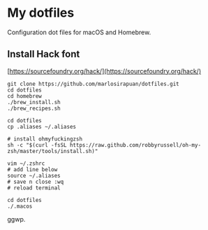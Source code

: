 # My dotfiles
Configuration dot files for macOS and Homebrew.

## Install Hack font
[https://sourcefoundry.org/hack/](https://sourcefoundry.org/hack/)

```
git clone https://github.com/marlosirapuan/dotfiles.git
cd dotfiles
cd homebrew
./brew_install.sh
./brew_recipes.sh

cd dotfiles
cp .aliases ~/.aliases

# install ohmyfuckingzsh
sh -c "$(curl -fsSL https://raw.github.com/robbyrussell/oh-my-zsh/master/tools/install.sh)"

vim ~/.zshrc
# add line below
source ~/.aliases
# save n close :wq
# reload terminal

cd dotfiles
./.macos
```

ggwp.
